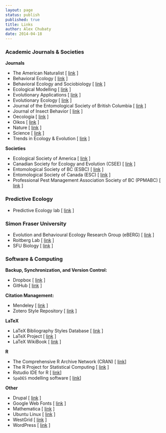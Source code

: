 ```yaml
---
layout: page
status: publish
published: true
title: Links
author: Alex Chubaty
date: 2014-04-18
---
```


### Academic Journals & Societies

**Journals**

- The American Naturalist [ <a href="http://www.journals.uchicago.edu/toc/an/current " target="_blank">link</a> ]
- Behavioral Ecology [ <a href="http://beheco.oxfordjournals.org/ " target="_blank">link</a> ]
- Behavioral Ecology and Sociobiology [ <a href="http://www.springer.com/life+sciences/behavioural/journal/265 " target="_blank">link</a> ]
- Ecological Modelling [ <a href="http://www.journals.elsevier.com/ecological-modelling/" target="_blank">link</a> ]
- Evolutionary Applications [ <a href="http://www.blackwellpublishing.com/eva_enhanced/ " target="_blank">link</a> ]
- Evolutionary Ecology [ <a href="http://www.springerlink.com/content/100160/ " target="_blank">link</a> ]
- Journal of the Entomological Society of British Columbia [ <a href="http://journal.entsocbc.ca " target="_blank">link</a> ]
- Journal of Insect Behavior [ <a href="http://www.springerlink.com/content/0892-7553/ " target="_blank">link</a> ]
- Oecologia [ <a href="http://www.springerlink.com/content/100458/ " target="_blank">link</a> ]
- Oikos [ <a href="http://www.blackwellpublishing.com/journal.asp?ref=0030-1299&site=24 " target="_blank">link</a> ]
- Nature [ <a href="http://www.nature.com/nature " target="_blank">link</a> ]
- Science [ <a href="http://www.sciencemag.org/ " target="_blank">link</a> ]
- Trends in Ecology & Evolution [ <a href="http://www.cell.com/trends/ecology-evolution/ " target="_blank">link</a> ]

**Societies**

- Ecological Society of America [ <a title="Ecological Society of America" href="http://esa.org" target="_blank">link</a> ]
- Canadian Society for Ecology and Evolution (CSEE) [ <a href="http://www.ecoevo.ca/ " target="_blank">link</a> ]
- Entomological Society of BC (ESBC) [ <a href="http://entsocbc.ca " target="_blank">link</a> ]
- Entomological Society of Canada (ESC) [ <a href="http://www.esc-sec.ca/ " target="_blank">link</a> ]
- Professional Pest Management Association Society of BC (PPMABC) [ <a href="http://www.sfu.ca/~ppmabc/ " target="_blank">link</a> ]

### Predictive Ecology

- Predictive Ecology lab [ <a href="http://predictiveecology.org" target="_blank">link</a> ]

### Simon Fraser University

- Evolution and Behavioural Ecology Research Group (eBERG) [ <a href="http://www.sfu.ca/biology/berg/ " target="_blank">link</a> ]
- Roitberg Lab [ <a href="http://www.sfu.ca/~roitberg/lab " target="_blank">link</a> ]
- SFU Biology [ <a href="http://www.biology.sfu.ca/ " target="_blank">link</a> ]

### Software & Computing

**Backup, Synchronization, and Version Control:**

- Dropbox [ <a href="http://www.dropbox.com/referrals/NTcyMTk0NTk " target="_blank">link</a> ]
- GitHub [ <a href="http://github.com " target="_blank">link</a> ]

**Citation Management:**

- Mendeley [ <a href="http://www.mendeley.com/ " target="_blank">link</a> ]
- Zotero Style Repository [ <a href="http://www.zotero.org/styles " target="_blank">link</a> ]

**LaTeX**

- LaTeX Bibliography Styles Database [ <a href="http://bst.maururu.net/ " target="_blank">link</a> ]
- LaTeX Project [ <a href="http://www.latex-project.org " target="_blank">link</a> ]
- LaTeX WikiBook [ <a href="https://en.wikibooks.org/wiki/LaTeX " target="_blank">link</a> ]

**R**

- The Comprehensive R Archive Network (CRAN) [ <a href="https://cran.rstudio.com" target="_blank">link</a>]
- The R Project for Statistical Computing [ <a href="http://r-project.org " target="_blank">link</a> ]
- Rstudio IDE for R [ <a href="https://www.rstudio.com" target="_blank">link</a>]
- `SpaDES` modelling software [ <a href="http://spades.predictiveecology.org" target="_blank">link</a>]

**Other**

- Drupal [ <a href="http://drupal.org/ " target="_blank">link</a> ]
- Google Web Fonts [ <a href="http://code.google.com/webfonts " target="_blank">link</a> ]
- Mathematica [ <a href="http://www.wolfram.com/mathematica/ " target="_blank">link</a> ]
- Ubuntu Linux [ <a href="http://www.ubuntu.com " target="_blank">link</a> ]
- WestGrid [ <a href="http://www.westgrid.ca " target="_blank">link</a> ]
- WordPress [ <a href="http://wordpress.org" target="_blank">link</a> ]
